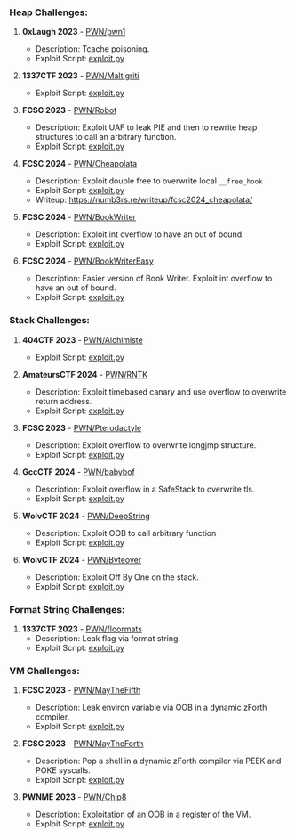 ### Heap Challenges:

1. **0xLaugh 2023** - [PWN/pwn1](https://github.com/Numb3rsProprety/CTF-POC/blob/main/0xLaugh2023/PWN/pwn1/exploit.py)
   - Description: Tcache poisoning.
   - Exploit Script: [exploit.py](https://github.com/Numb3rsProprety/CTF-POC/blob/main/0xLaugh2023/PWN/pwn1/exploit.py)

2. **1337CTF 2023** - [PWN/Maltigriti](https://github.com/Numb3rsProprety/CTF-POC/blob/main/1337CTF2023/PWN/Maltigriti/exploit.py)
   - Exploit Script: [exploit.py](https://github.com/Numb3rsProprety/CTF-POC/blob/main/1337CTF2023/PWN/Maltigriti/exploit.py)

3. **FCSC 2023** - [PWN/Robot](https://github.com/Numb3rsProprety/CTF-POC/blob/main/FCSC2023/PWN/Robot/exploit.py)
   - Description: Exploit UAF to leak PIE and then to rewrite heap structures to call an arbitrary function. 
   - Exploit Script: [exploit.py](https://github.com/Numb3rsProprety/CTF-POC/blob/main/FCSC2023/PWN/Robot/exploit.py)

4. **FCSC 2024** - [PWN/Cheapolata](https://github.com/Numb3rsProprety/CTF-POC/blob/main/FCSC2024/PWN/Cheapolata/exploit.py)
   - Description: Exploit double free to overwrite local `__free_hook`
   - Exploit Script: [exploit.py](https://github.com/Numb3rsProprety/CTF-POC/blob/main/FCSC2024/PWN/Cheapolata/exploit.py)
   - Writeup: https://numb3rs.re/writeup/fcsc2024_cheapolata/

5. **FCSC 2024** - [PWN/BookWriter](https://github.com/Numb3rsProprety/CTF-POC/blob/main/FCSC2024/PWN/BookWriter/exploit.py)
   - Description: Exploit int overflow to have an out of bound.
   - Exploit Script: [exploit.py](https://github.com/Numb3rsProprety/CTF-POC/blob/main/FCSC2024/PWN/BookWriter/exploit.py)

6. **FCSC 2024** - [PWN/BookWriterEasy](https://github.com/Numb3rsProprety/CTF-POC/blob/main/FCSC2024/PWN/BookWriterEasy/exploit.py)
   - Description: Easier version of Book Writer. Exploit int overflow to have an out of bound.
   - Exploit Script: [exploit.py](https://github.com/Numb3rsProprety/CTF-POC/blob/main/FCSC2024/PWN/BookWriterEasy/exploit.py)


### Stack Challenges:

1. **404CTF 2023** - [PWN/Alchimiste](https://github.com/Numb3rsProprety/CTF-POC/blob/main/404CTF2023/PWN/Alchimiste/exploit.py)
   - Exploit Script: [exploit.py](https://github.com/Numb3rsProprety/CTF-POC/blob/main/404CTF2023/PWN/Alchimiste/exploit.py)

2. **AmateursCTF 2024** - [PWN/RNTK](https://github.com/Numb3rsProprety/CTF-POC/blob/main/AmateursCTF2024/PWN/RNTK/exploit.py)
   - Description: Exploit timebased canary and use overflow to overwrite return address.
   - Exploit Script: [exploit.py](https://github.com/Numb3rsProprety/CTF-POC/blob/main/AmateursCTF2024/PWN/RNTK/exploit.py)

3. **FCSC 2023** - [PWN/Pterodactyle](https://github.com/Numb3rsProprety/CTF-POC/blob/main/FCSC2023/PWN/Pterodactyle/exploit.py)
   - Description: Exploit overflow to overwrite longjmp structure.
   - Exploit Script: [exploit.py](https://github.com/Numb3rsProprety/CTF-POC/blob/main/FCSC2023/PWN/Pterodactyle/exploit.py)

4. **GccCTF 2024** - [PWN/babybof](https://github.com/Numb3rsProprety/CTF-POC/blob/main/GccCTF2024/PWN/babybof/exploit.py)
   - Description: Exploit overflow in a SafeStack to overwrite tls.
   - Exploit Script: [exploit.py](https://github.com/Numb3rsProprety/CTF-POC/blob/main/GccCTF2024/PWN/babybof/exploit.py)

5. **WolvCTF 2024** - [PWN/DeepString](https://github.com/Numb3rsProprety/CTF-POC/tree/main/wolvCTF2024/PWN/DeepString/exploit.py)
   - Description: Exploit OOB to call arbitrary function
   - Exploit Script: [exploit.py](https://github.com/Numb3rsProprety/CTF-POC/tree/main/wolvCTF2024/PWN/DeepString/exploit.py)

6. **WolvCTF 2024** - [PWN/Byteover](https://github.com/Numb3rsProprety/CTF-POC/tree/main/wolvCTF2024/PWN/byteover/exploit.py)
   - Description: Exploit Off By One on the stack.
   - Exploit Script: [exploit.py](https://github.com/Numb3rsProprety/CTF-POC/tree/main/wolvCTF2024/PWN/byteover/exploit.py)



### Format String Challenges:

1. **1337CTF 2023** - [PWN/floormats](https://github.com/Numb3rsProprety/CTF-POC/blob/main/1337CTF2023/PWN/floormats/exploit.py)
   - Description: Leak flag via format string.
   - Exploit Script: [exploit.py](https://github.com/Numb3rsProprety/CTF-POC/blob/main/1337CTF2023/PWN/floormats/exploit.py)

### VM Challenges:

1. **FCSC 2023** - [PWN/MayTheFifth](https://github.com/Numb3rsProprety/CTF-POC/blob/main/FCSC2023/PWN/MayTheFifth/exploit.py)
   - Description: Leak environ variable via OOB in a dynamic zForth compiler.
   - Exploit Script: [exploit.py](https://github.com/Numb3rsProprety/CTF-POC/blob/main/FCSC2023/PWN/MayTheFifth/exploit.py)

2. **FCSC 2023** - [PWN/MayTheForth](https://github.com/Numb3rsProprety/CTF-POC/blob/main/FCSC2023/PWN/MayTheForth/exploit.py)
   - Description: Pop a shell in a dynamic zForth compiler via PEEK and POKE syscalls.
   - Exploit Script: [exploit.py](https://github.com/Numb3rsProprety/CTF-POC/blob/main/FCSC2023/PWN/MayTheForth/exploit.py)

3. **PWNME 2023** - [PWN/Chip8](https://github.com/Numb3rsProprety/CTF-POC/blob/main/PWNME2023/PWN/Chip8/exploit.py)
   - Description: Exploitation of an OOB in a register of the VM.
   - Exploit Script: [exploit.py](https://github.com/Numb3rsProprety/CTF-POC/blob/main/FCSC2023/PWN/MayTheForth/exploit.py)
